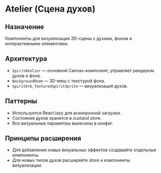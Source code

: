 # Atelier (Сцена духов)

## Назначение
Компоненты для визуализации 3D-сцены с духами, фоном и интерактивными элементами.

## Архитектура
- `SpiritAtelier` — основной Canvas-компонент, управляет рендером духов и фона.
- `BackgroundRoom` — 3D-меш с текстурой фона.
- `SpiritOrb`, `TexturedSpiritSprite` — визуализация духов.

## Паттерны
- Используется React.lazy для асинхронной загрузки.
- Состояния духов хранятся в zustand store.
- Все визуальные параметры вынесены в конфиг.

## Принципы расширения
- Для добавления новых визуальных эффектов создавайте отдельные компоненты.
- Для новых типов духов расширяйте store и компоненты визуализации.
